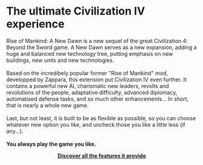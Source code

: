 # The ultimate Civilization IV experience

Rise of Mankind: A New Dawn is a new sequel of the great Civilization 4: Beyond the Sword game. A New Dawn serves as a new expansion, adding a huge and balanced new technology tree, putting emphasis on new buildings, new units and new technologies.<br>
<br>
Based on the incredibely popular former "Rise of Mankind" mod, developped by Zappara, this extension put Civilization IV even further. It contains a powerful new AI, charismatic new leaders, revolts and revolutions of the people, adaptative difficulty, advanced diplomacy, automatised defense tasks, and so much other enhancements... In short, that is nearly a whole new game.<br>
<br>
Last, but not least, it is built to be as flexible as possible, so you can choose whatever new option you like, and uncheck those you like a little less (if any...).<br>
<br>
**You always play the game you like.**<br>
<center><a href="{{ site.url }}/pages/features/"><strong>Discover all the features it provide</strong></center>
